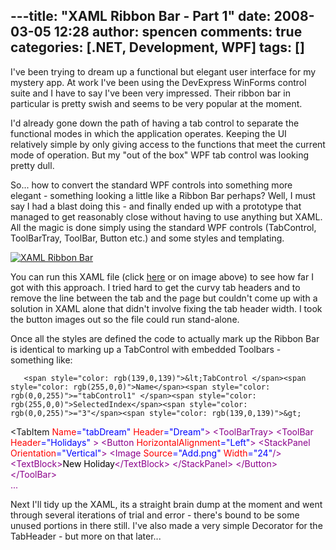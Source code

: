 ---title: "XAML Ribbon Bar - Part 1"
date: 2008-03-05 12:28
author: spencen
comments: true
categories: [.NET, Development, WPF]
tags: []
---
I've been trying to dream up a functional but elegant user interface for my mystery app. At work I've been using the DevExpress WinForms control suite and I have to say I've been very impressed. Their ribbon bar in particular is pretty swish and seems to be very popular at the moment.
 

I'd already gone down the path of having a tab control to separate the functional modes in which the application operates. Keeping the UI relatively simple by only giving access to the functions that meet the current mode of operation. But my "out of the box" WPF tab control was looking pretty dull. 
 

So... how to convert the standard WPF controls into something more elegant - something looking a little like a Ribbon Bar perhaps? Well, I must say I had a blast doing this - and finally ended up with a prototype that managed to get reasonably close without having to use anything but XAML. All the magic is done simply using the standard WPF controls (TabControl, ToolBarTray, ToolBar, Button etc.) and some styles and templating.
 

<a href="http://www.spencen.com/Downloads/RibbonBar.xaml" target="_blank">![XAML Ribbon Bar](/images/XAML%20Ribbon%20Bar.png)</a> 
 

You can run this XAML file (click <a href="http://www.spencen.com/Downloads/RibbonBar.xaml" target="_blank">here</a> or on image above) to see how far I got with this approach. I tried hard to get the curvy tab headers and to remove the line between the tab and the page but couldn't come up with a solution in XAML alone that didn't involve fixing the tab header width. I took the button images out so the file could run stand-alone.
 

Once all the styles are defined the code to actually mark up the Ribbon Bar is identical to marking up a TabControl with embedded Toolbars - something like:


       <span style="color: rgb(139,0,139)">&lt;TabControl </span><span style="color: rgb(255,0,0)">Name</span><span style="color: rgb(0,0,255)">="tabControl1" </span><span style="color: rgb(255,0,0)">SelectedIndex</span><span style="color: rgb(0,0,255)">="3"</span><span style="color: rgb(139,0,139)">&gt;
&lt;TabItem </span><span style="color: rgb(255,0,0)">Name</span><span style="color: rgb(0,0,255)">="tabDream" </span><span style="color: rgb(255,0,0)">Header</span><span style="color: rgb(0,0,255)">="Dream"</span><span style="color: rgb(139,0,139)">&gt;
&lt;ToolBarTray&gt;
&lt;ToolBar </span><span style="color: rgb(255,0,0)">Header</span><span style="color: rgb(0,0,255)">="Holidays" </span><span style="color: rgb(139,0,139)">&gt;
&lt;Button </span><span style="color: rgb(255,0,0)">HorizontalAlignment</span><span style="color: rgb(0,0,255)">="Left"</span><span style="color: rgb(139,0,139)">&gt;
&lt;StackPanel </span><span style="color: rgb(255,0,0)">Orientation</span><span style="color: rgb(0,0,255)">="Vertical"</span><span style="color: rgb(139,0,139)">&gt;
&lt;Image </span><span style="color: rgb(255,0,0)">Source</span><span style="color: rgb(0,0,255)">="Add.png" </span><span style="color: rgb(255,0,0)">Width</span><span style="color: rgb(0,0,255)">="24"</span><span style="color: rgb(139,0,139)">/&gt;
&lt;TextBlock&gt;</span><span style="color: rgb(0,0,0)">New Holiday</span><span style="color: rgb(139,0,139)">&lt;/TextBlock&gt;
&lt;/StackPanel&gt;
&lt;/Button&gt;
&lt;/ToolBar&gt;<br>                     ...</span>
<a href="http://11011.net/software/vspaste"></a>


Next I'll tidy up the XAML, its a straight brain dump at the moment and went through several iterations of trial and error - there's bound to be some unused portions in there still. I've also made a very simple Decorator for the TabHeader - but more on that later...


